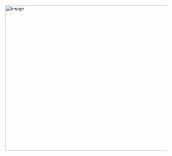 <img width="911" height="455" alt="image" src="https://github.com/user-attachments/assets/f46fecaa-6b43-4a1a-8a7c-088dfa915fd7" />


